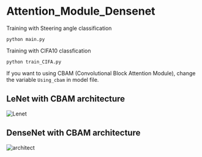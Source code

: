# Attention_Module_Densenet
Training with Steering angle classification
```
python main.py
```
Training with CIFA10 classfication
```
python train_CIFA.py
```
If you want to using CBAM (Convolutional Block Attention Module), change the variable ```Using_cbam``` in model file.
## LeNet with CBAM architecture
![Lenet](https://user-images.githubusercontent.com/45755087/143763253-645003a6-fabe-4af0-a7b3-be80f765e8a7.png)
## DenseNet with CBAM architecture
![architect](https://user-images.githubusercontent.com/45755087/143763384-ff37db0f-7af7-4b3f-b534-29466edc0d8c.png)
